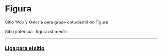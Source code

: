# Figura
Sitio Web y Galería para grupo estudiantil de Figura

Sitio potencial: figuracsf.media

---
### [Liga para el sitio](ctrl-alt-tec.github.io/Figura)
